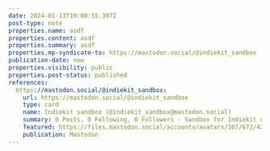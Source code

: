 ```yaml
---
date: 2024-01-13T19:00:55.397Z
post-type: note
properties.name: asdf
properties.content: asdf
properties.summary: asdf
properties.mp-syndicate-to: https://mastodon.social/@indiekit_sandbox
publication-date: now
properties.visibility: public
properties.post-status: published
references:
  https://mastodon.social/@indiekit_sandbox:
    url: https://mastodon.social/@indiekit_sandbox
    type: card
    name: Indiekit sandbox (@indiekit_sandbox@mastodon.social)
    summary: 0 Posts, 0 Following, 0 Followers · Sandbox for Indiekit experimentation.
    featured: https://files.mastodon.social/accounts/avatars/107/672/426/168/110/293/original/ad3ceb2ec9fcdd09.png
    publication: Mastodon
---
```

